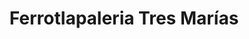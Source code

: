 ---
title: "Ferrotlapaleria Tres Marías"
url: /valladolid/ferrotlapaleria-tres-marias/
shop: Eisenwaren
---